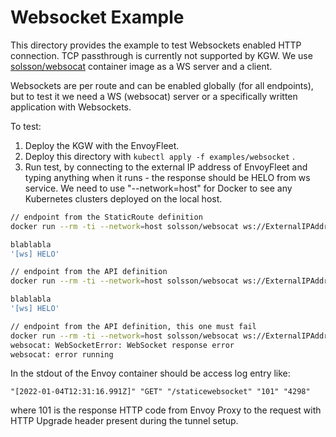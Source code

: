 # Websocket Example

This directory provides the example to test Websockets enabled HTTP connection. TCP passthrough is currently not supported by KGW.
We use [solsson/websocat](https://hub.docker.com/r/solsson/websocat) container image as a WS server and a client.

Websockets are per route and can be enabled globally (for all endpoints), but to test it we need a WS (websocat) server or a specifically written application with Websockets.

To test:

1. Deploy the KGW with the EnvoyFleet.
2. Deploy this directory with ```kubectl apply -f examples/websocket``` .
3. Run test, by connecting to the external IP address of EnvoyFleet and typing anything when it runs - the response should be HELO from ws service. We need to use "--network=host" for Docker to see any Kubernetes clusters deployed on the local host.

```sh
// endpoint from the StaticRoute definition
docker run --rm -ti --network=host solsson/websocat ws://ExternalIPAddress>:80/staticwebsocket

blablabla
'[ws] HELO'

// endpoint from the API definition
docker run --rm -ti --network=host solsson/websocat ws://ExternalIPAddress>:80/apiwebsocket

blablabla
'[ws] HELO'

// endpoint from the API definition, this one must fail
docker run --rm -ti --network=host solsson/websocat ws://ExternalIPAddress>:80/disabledapiwebsocket
websocat: WebSocketError: WebSocket response error
websocat: error running
 ```

In the stdout of the Envoy container should be access log entry like:

```
"[2022-01-04T12:31:16.991Z]" "GET" "/staticewebsocket" "101" "4298"
```

where 101 is the response HTTP code from Envoy Proxy to the request with HTTP Upgrade header present during the tunnel setup.
